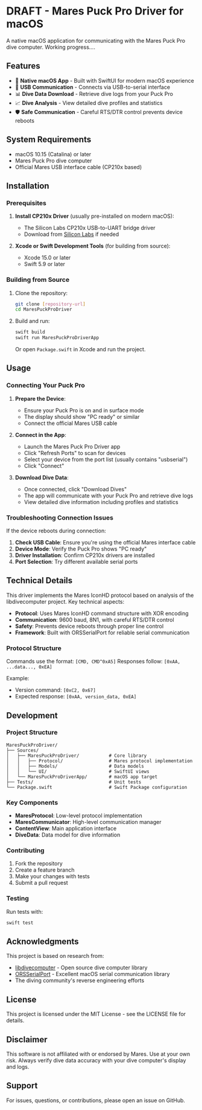 # DRAFT - Mares Puck Pro Driver for macOS

A native macOS application for communicating with the Mares Puck Pro dive computer. Working progress....

## Features

- 🌊 **Native macOS App** - Built with SwiftUI for modern macOS experience
- 🔌 **USB Communication** - Connects via USB-to-serial interface
- 📊 **Dive Data Download** - Retrieve dive logs from your Puck Pro
- 📈 **Dive Analysis** - View detailed dive profiles and statistics
- 🛡️ **Safe Communication** - Careful RTS/DTR control prevents device reboots

## System Requirements

- macOS 10.15 (Catalina) or later
- Mares Puck Pro dive computer
- Official Mares USB interface cable (CP210x based)

## Installation

### Prerequisites

1. **Install CP210x Driver** (usually pre-installed on modern macOS):
   - The Silicon Labs CP210x USB-to-UART bridge driver
   - Download from [Silicon Labs](https://www.silabs.com/developer-tools/usb-to-uart-bridge-vcp-drivers) if needed

2. **Xcode or Swift Development Tools** (for building from source):
   - Xcode 15.0 or later
   - Swift 5.9 or later

### Building from Source

1. Clone the repository:
   ```bash
   git clone [repository-url]
   cd MaresPuckProDriver
   ```

2. Build and run:
   ```bash
   swift build
   swift run MaresPuckProDriverApp
   ```

   Or open `Package.swift` in Xcode and run the project.

## Usage

### Connecting Your Puck Pro

1. **Prepare the Device**:
   - Ensure your Puck Pro is on and in surface mode
   - The display should show "PC ready" or similar
   - Connect the official Mares USB cable

2. **Connect in the App**:
   - Launch the Mares Puck Pro Driver app
   - Click "Refresh Ports" to scan for devices
   - Select your device from the port list (usually contains "usbserial")
   - Click "Connect"

3. **Download Dive Data**:
   - Once connected, click "Download Dives"
   - The app will communicate with your Puck Pro and retrieve dive logs
   - View detailed dive information including profiles and statistics

### Troubleshooting Connection Issues

If the device reboots during connection:

1. **Check USB Cable**: Ensure you're using the official Mares interface cable
2. **Device Mode**: Verify the Puck Pro shows "PC ready"
3. **Driver Installation**: Confirm CP210x drivers are installed
4. **Port Selection**: Try different available serial ports

## Technical Details

This driver implements the Mares IconHD protocol based on analysis of the libdivecomputer project. Key technical aspects:

- **Protocol**: Uses Mares IconHD command structure with XOR encoding
- **Communication**: 9600 baud, 8N1, with careful RTS/DTR control
- **Safety**: Prevents device reboots through proper line control
- **Framework**: Built with ORSSerialPort for reliable serial communication

### Protocol Structure

Commands use the format: `[CMD, CMD^0xA5]`
Responses follow: `[0xAA, ...data..., 0xEA]`

Example:
- Version command: `[0xC2, 0x67]`
- Expected response: `[0xAA, version_data, 0xEA]`

## Development

### Project Structure

```
MaresPuckProDriver/
├── Sources/
│   ├── MaresPuckProDriver/           # Core library
│   │   ├── Protocol/                 # Mares protocol implementation
│   │   ├── Models/                   # Data models
│   │   └── UI/                       # SwiftUI views
│   └── MaresPuckProDriverApp/        # macOS app target
├── Tests/                            # Unit tests
└── Package.swift                     # Swift Package configuration
```

### Key Components

- **MaresProtocol**: Low-level protocol implementation
- **MaresCommunicator**: High-level communication manager
- **ContentView**: Main application interface
- **DiveData**: Data model for dive information

### Contributing

1. Fork the repository
2. Create a feature branch
3. Make your changes with tests
4. Submit a pull request

### Testing

Run tests with:
```bash
swift test
```

## Acknowledgments

This project is based on research from:
- [libdivecomputer](https://github.com/libdivecomputer/libdivecomputer) - Open source dive computer library
- [ORSSerialPort](https://github.com/armadsen/ORSSerialPort) - Excellent macOS serial communication library
- The diving community's reverse engineering efforts

## License

This project is licensed under the MIT License - see the LICENSE file for details.

## Disclaimer

This software is not affiliated with or endorsed by Mares. Use at your own risk. Always verify dive data accuracy with your dive computer's display and logs.

## Support

For issues, questions, or contributions, please open an issue on GitHub.
